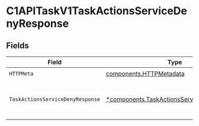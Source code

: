# C1APITaskV1TaskActionsServiceDenyResponse


## Fields

| Field                                                                                                                     | Type                                                                                                                      | Required                                                                                                                  | Description                                                                                                               |
| ------------------------------------------------------------------------------------------------------------------------- | ------------------------------------------------------------------------------------------------------------------------- | ------------------------------------------------------------------------------------------------------------------------- | ------------------------------------------------------------------------------------------------------------------------- |
| `HTTPMeta`                                                                                                                | [components.HTTPMetadata](../../models/components/httpmetadata.md)                                                        | :heavy_check_mark:                                                                                                        | N/A                                                                                                                       |
| `TaskActionsServiceDenyResponse`                                                                                          | [*components.TaskActionsServiceDenyResponse](../../models/components/taskactionsservicedenyresponse.md)                   | :heavy_minus_sign:                                                                                                        | The TaskActionsServiceDenyResponse returns a task view with paths indicating the location of expanded items in the array. |